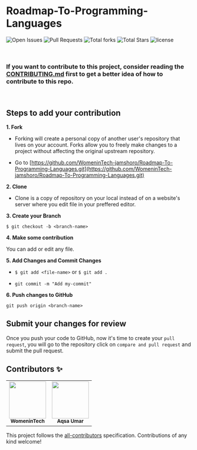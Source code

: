 # Roadmap-To-Programming-Languages

![Open Issues](https://img.shields.io/github/issues-raw/WomeninTech-jamshoro/Let-s-Learn-Together-Java?color=%239e6eff&style=for-the-badge)
![Pull Requests](https://img.shields.io/github/issues-pr-raw/WomeninTech-jamshoro/Let-s-Learn-Together-Java?color=%2302b09f&style=for-the-badge)
![Total forks](https://img.shields.io/github/issues/WomeninTech-jamshoro/Let-s-Learn-Together-Java?color=%2300bfff&style=for-the-badge)
![Total Stars](https://img.shields.io/github/stars/WomeninTech-jamshoro/Let-s-Learn-Together-Java?color=%23fca503&style=for-the-badge)
![license](https://img.shields.io/github/license/WomeninTech-jamshoro/Let-s-Learn-Together-Java?color=%23ff47b6&style=for-the-badge)


<br>

### If you want to contribute to this project, consider reading the [CONTRIBUTING.md](CONTRIBUTING.md) first to get a better idea of how to contribute to this repo.

<br>


## Steps to add your contribution

**1. Fork**

- Forking will create a personal copy of another user's repository that lives on your account. Forks allow you to freely make changes to a project without affecting the original upstream repository.

- Go to [https://github.com/WomeninTech-jamshoro/Roadmap-To-Programming-Languages.git](https://github.com/WomeninTech-jamshoro/Roadmap-To-Programming-Languages.git)



**2. Clone**

- Clone is a copy of repository on your local instead of on a website's server where you edit file in your preffered editor.



**3. Create your Branch** 
 
`$ git checkout -b <branch-name>`

**4. Make some contribution**

You can add or edit any file.

**5. Add Changes and Commit Changes**

- `$ git add <file-name>` or `$ git add . `

- `git commit -m "Add my-commit" `

**6. Push changes to GitHub**

`git push origin <branch-name>`
 
## Submit your changes for review

Once you push your code to GitHub, now it's time to create your `pull request`, you will go to the repository click on `compare and pull request` and submit the pull request.







## Contributors ✨


<!-- ALL-CONTRIBUTORS-LIST:START - Do not remove or modify this section -->
<!-- prettier-ignore-start -->
<!-- markdownlint-disable -->
<table>
  <tr>
    <td align="center"><a https://github.com/WomeninTech-jamshoro"><img src="https://avatars1.githubusercontent.com/u/71193659?s=400&u=1bc7b4f00f37a8283f2ad94e4389c30cd3f66c44&v=4" width="100px;" alt=""/><br /><sub><b>WomeninTech</b></sub></a><br /></td>
    <td align="center"><a https://github.com/Aqsa48"><img src="https://avatars2.githubusercontent.com/u/21342218?s=400&u=ed9029fb3dd9826f44499c96a595eb319ab332a8&v=4" width="100px;" alt=""/><br /><sub><b>Aqsa Umar</b></sub></a><br /></td>
  </tr>
</table>

<!-- markdownlint-enable -->
<!-- prettier-ignore-end -->
<!-- ALL-CONTRIBUTORS-LIST:END -->

This project follows the [all-contributors](https://github.com/all-contributors/all-contributors) specification. Contributions of any kind welcome!
